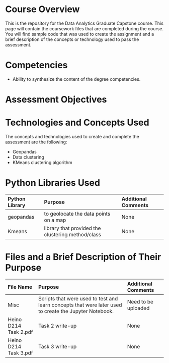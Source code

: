 # Course Overview

This is the repository for the Data Analytics Graduate Capstone course. This page will contain the coursework files that are completed during the course.  You will find sample code that was used to create the assignment and a brief description of the concepts or technology used to pass the assessment. 

# Competencies
- Ability to synthesize the content of the degree competencies.

# Assessment Objectives

# Technologies and Concepts Used
The concepts and technologies used to create and complete the assessment are the following:
- Geopandas
- Data clustering
- KMeans clustering algorithm


# Python Libraries Used
|**Python Library**|**Purpose**|**Additional Comments**|
|:-----|:-----|:-----|
|geopandas|to geolocate the data points on a map| None | None |
|Kmeans|  library that provided the clustering method/class  |None|


# Files and a Brief Description of Their Purpose

|**File Name**|**Purpose**|**Additional Comments**|
|:-----|:-----|:-----|
|Misc| Scripts that were used to test and learn concepts that were later used to create the Jupyter Notebook.| Need to be uploaded |
|Heino D214 Task 2.pdf | Task 2 write-up |None |
|Heino D214 Task 3.pdf|Task 3 write-up |None|
